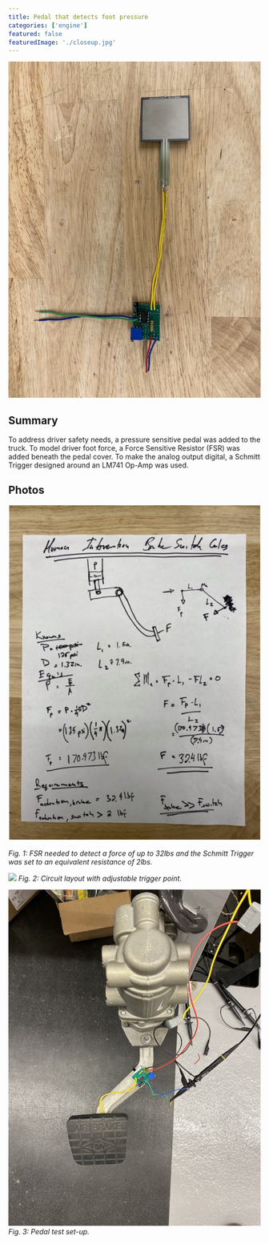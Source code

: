 ```yaml
---
title: Pedal that detects foot pressure
categories: ['engine']
featured: false
featuredImage: './closeup.jpg'
---
```

![](completed.jpg)

## Summary
To address driver safety needs, a pressure sensitive pedal was added to the truck. To model driver foot force, a Force Sensitive Resistor (FSR) was added beneath the pedal cover. To make the analog output digital, a Schmitt Trigger designed around an LM741 Op-Amp was used.


## Photos
![](envelopecalcs.png)

*Fig. 1: FSR needed to detect a force of up to 32lbs and the Schmitt Trigger was set to an equivalent resistance of 2lbs.*

![](closeup.JPEG)
*Fig. 2: Circuit layout with adjustable trigger point.*

![](pedal2.jpg)
*Fig. 3: Pedal test set-up.*
